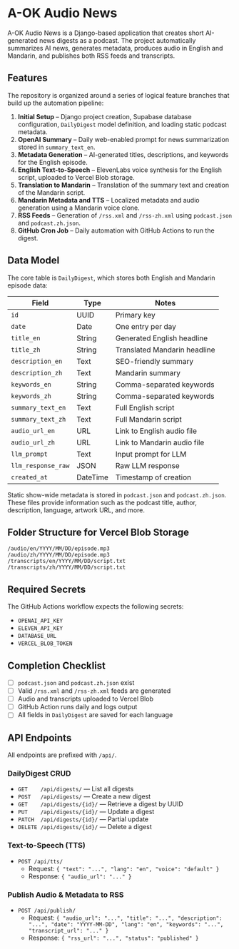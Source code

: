 # A-OK Audio News

A-OK Audio News is a Django-based application that creates short AI-generated news digests as a podcast. The project automatically summarizes AI news, generates metadata, produces audio in English and Mandarin, and publishes both RSS feeds and transcripts.

## Features

The repository is organized around a series of logical feature branches that build up the automation pipeline:

1. **Initial Setup** – Django project creation, Supabase database configuration, `DailyDigest` model definition, and loading static podcast metadata.
2. **OpenAI Summary** – Daily web-enabled prompt for news summarization stored in `summary_text_en`.
3. **Metadata Generation** – AI-generated titles, descriptions, and keywords for the English episode.
4. **English Text-to-Speech** – ElevenLabs voice synthesis for the English script, uploaded to Vercel Blob storage.
5. **Translation to Mandarin** – Translation of the summary text and creation of the Mandarin script.
6. **Mandarin Metadata and TTS** – Localized metadata and audio generation using a Mandarin voice clone.
7. **RSS Feeds** – Generation of `/rss.xml` and `/rss-zh.xml` using `podcast.json` and `podcast.zh.json`.
8. **GitHub Cron Job** – Daily automation with GitHub Actions to run the digest.

## Data Model

The core table is `DailyDigest`, which stores both English and Mandarin episode data:

| Field              | Type     | Notes                        |
| ------------------ | -------- | ---------------------------- |
| `id`               | UUID     | Primary key                  |
| `date`             | Date     | One entry per day            |
| `title_en`         | String   | Generated English headline   |
| `title_zh`         | String   | Translated Mandarin headline |
| `description_en`   | Text     | SEO-friendly summary         |
| `description_zh`   | Text     | Mandarin summary             |
| `keywords_en`      | String   | Comma-separated keywords     |
| `keywords_zh`      | String   | Comma-separated keywords     |
| `summary_text_en`  | Text     | Full English script          |
| `summary_text_zh`  | Text     | Full Mandarin script         |
| `audio_url_en`     | URL      | Link to English audio file   |
| `audio_url_zh`     | URL      | Link to Mandarin audio file  |
| `llm_prompt`       | Text     | Input prompt for LLM         |
| `llm_response_raw` | JSON     | Raw LLM response             |
| `created_at`       | DateTime | Timestamp of creation        |

Static show-wide metadata is stored in `podcast.json` and `podcast.zh.json`. These files provide information such as the podcast title, author, description, language, artwork URL, and more.

## Folder Structure for Vercel Blob Storage

```
/audio/en/YYYY/MM/DD/episode.mp3
/audio/zh/YYYY/MM/DD/episode.mp3
/transcripts/en/YYYY/MM/DD/script.txt
/transcripts/zh/YYYY/MM/DD/script.txt
```

## Required Secrets

The GitHub Actions workflow expects the following secrets:

- `OPENAI_API_KEY`
- `ELEVEN_API_KEY`
- `DATABASE_URL`
- `VERCEL_BLOB_TOKEN`

## Completion Checklist

- [ ] `podcast.json` and `podcast.zh.json` exist
- [ ] Valid `/rss.xml` and `/rss-zh.xml` feeds are generated
- [ ] Audio and transcripts uploaded to Vercel Blob
- [ ] GitHub Action runs daily and logs output
- [ ] All fields in `DailyDigest` are saved for each language

## API Endpoints

All endpoints are prefixed with `/api/`.

### DailyDigest CRUD

- `GET    /api/digests/` — List all digests
- `POST   /api/digests/` — Create a new digest
- `GET    /api/digests/{id}/` — Retrieve a digest by UUID
- `PUT    /api/digests/{id}/` — Update a digest
- `PATCH  /api/digests/{id}/` — Partial update
- `DELETE /api/digests/{id}/` — Delete a digest

### Text-to-Speech (TTS)

- `POST /api/tts/`
  - Request: `{ "text": "...", "lang": "en", "voice": "default" }`
  - Response: `{ "audio_url": "..." }`

### Publish Audio & Metadata to RSS

- `POST /api/publish/`
  - Request: `{ "audio_url": "...", "title": "...", "description": "...", "date": "YYYY-MM-DD", "lang": "en", "keywords": "...", "transcript_url": "..." }`
  - Response: `{ "rss_url": "...", "status": "published" }`
